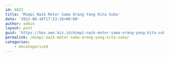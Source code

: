```yaml
---
id: 6822
title: 'Mimpi Naik Motor Sama Orang Yang Kita Suka'
date: '2022-08-16T17:53:26+00:00'
author: admin
layout: post
guid: 'https://bos.awn.biz.id/mimpi-naik-motor-sama-orang-yang-kita-suka/'
permalink: /mimpi-naik-motor-sama-orang-yang-kita-suka/
categories:
    - Uncategorized
---
```


